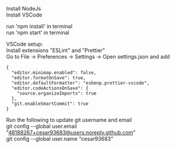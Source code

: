 Install NodeJs  
Install VSCode

run 'npm install' in terminal  
run 'npm start' in terminal

VSCode setup:  
Install extensions "ESLint" and "Prettier"  
Go to File -> Preferences -> Settings -> Open settings.json and add

```
{
  "editor.minimap.enabled": false,
  "editor.formatOnSave": true,
  "editor.defaultFormatter": "esbenp.prettier-vscode",
  "editor.codeActionsOnSave": {
    "source.organizeImports": true
  },
  "git.enableSmartCommit": true
}

```

Run the following to update git username and email  
git config --global user.email "48188267+cesar93683@users.noreply.github.com"  
git config --global user.name "cesar93683"
